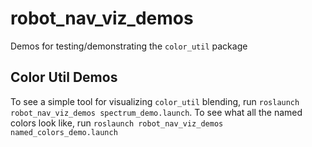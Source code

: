 # robot_nav_viz_demos

Demos for testing/demonstrating the `color_util` package

## Color Util Demos
To see a simple tool for visualizing `color_util` blending, run
`roslaunch robot_nav_viz_demos spectrum_demo.launch`. To see what all the named colors look like, run `roslaunch robot_nav_viz_demos named_colors_demo.launch`
